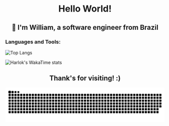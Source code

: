 <!-- Initial message -->
<div align="center">

# Hello World!
## 👋 I'm William, a software engineer from Brazil

</div>

<!-- Languages and tools section -->
<div>

### Languages and Tools:

![Top Langs](https://github-readme-stats.vercel.app/api/top-langs/?username=wrdelmanto&size_weight=0.5&count_weight=0.5&langs_count=8&layout=compact&hide=jupyter%20notebook)

![Harlok's WakaTime stats](https://github-readme-stats.vercel.app/api/wakatime?username=@wrdelmanto&layout=compact)

</div>

<!-- World board / https://github.com/JessicaLim8/JessicaLim8 -->
<!-- https://github.com/trinib/word-cloud -->
<!--
<div>

## Join the Community Word Cloud :cloud: :pencil2:

### :thought_balloon: [Add a word](https://github.com/JessicaLim8/JessicaLim8/issues/new?template=addword.md&title=wordcloud%7Cadd%7C%3CINSERT-WORD%3E) to see the word cloud update in real time :rocket:

A new word cloud will be automatically generated when you [add your own word](https://github.com/JessicaLim8/JessicaLim8/issues/new?template=addword.md&title=wordcloud%7Cadd%7C%3CINSERT-WORD%3E). The prompt will change frequently, so be sure to come back and check it out :relaxed:

:star2: Don't like the arrangement of the current word cloud? <a href="https://github.com/trinib/word-cloud/issues/new?template=shufflecloud.md&title=wordcloud%7Cshuffle"><b>Regenerate it</b></a> :game_die:

<img src="https://raw.githubusercontent.com/JessicaLim8/JessicaLim8/master/wordcloud/wordcloud.png" alt="WordCloud" width="100%">

</div>
-->

<!-- Final section -->
<div align="center">

## Thank's for visiting! :)

<img src="https://raw.githubusercontent.com/WRDelmanto/WRDelmanto/snake/snake-dark.svg" alt="Snake animation" />

</div>

<!-- Saving for later -->
<!--
Profile counter
<p align="left"> <img src="https://komarev.com/ghpvc/?username=wrdelmanto&label=Profile%20views&color=0e75b6&style=flat" alt="wrdelmanto" /> </p>

Computer animated gif
<img src="https://raw.githubusercontent.com/rahul-jha98/rahul-jha98/main/techstack.gif" alt="Computer animated gif">

Rainbow line
<img src="https://i.imgur.com/dBaSKWF.gif" alt="Rainbow line" width="100%" height="20">
<p align="center">

BR flag
<img src="images/br.svg" alt="centered image" height="100"/>
-->
